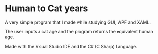 # Human to Cat years

A very simple program that I made while studying GUI, WPF and XAML.

The user inputs a cat age and the program returns the equivalent human age.

Made with the Visual Studio IDE and the C# (C Sharp) Language.
